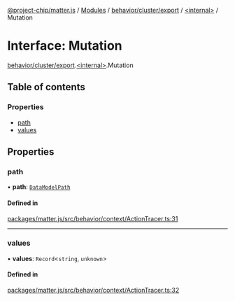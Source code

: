 [@project-chip/matter.js](../README.md) / [Modules](../modules.md) / [behavior/cluster/export](../modules/behavior_cluster_export.md) / [\<internal\>](../modules/behavior_cluster_export._internal_.md) / Mutation

# Interface: Mutation

[behavior/cluster/export](../modules/behavior_cluster_export.md).[\<internal\>](../modules/behavior_cluster_export._internal_.md).Mutation

## Table of contents

### Properties

- [path](behavior_cluster_export._internal_.Mutation.md#path)
- [values](behavior_cluster_export._internal_.Mutation.md#values)

## Properties

### path

• **path**: [`DataModelPath`](behavior_cluster_export._internal_.DataModelPath.md)

#### Defined in

[packages/matter.js/src/behavior/context/ActionTracer.ts:31](https://github.com/project-chip/matter.js/blob/3adaded6/packages/matter.js/src/behavior/context/ActionTracer.ts#L31)

___

### values

• **values**: `Record`\<`string`, `unknown`\>

#### Defined in

[packages/matter.js/src/behavior/context/ActionTracer.ts:32](https://github.com/project-chip/matter.js/blob/3adaded6/packages/matter.js/src/behavior/context/ActionTracer.ts#L32)
